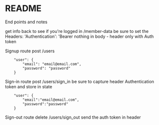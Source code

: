# README

End points and notes

get info back to see if you're logged in
/member-data
be sure to set the Headers: 'Authentication': 'Bearer <auth key from header on sign-in or sign-up>
nothing in body - header only with Auth token

Signup route
post /users 

```
    "user": {
        "email": "email@email.com",
        "password": "password"
    }
```

Sign-in route
post /users/sign_in
be sure to capture header Authentication token and store in state
```
    "user": {
        "email":"email@email.com",
        "password":"password"
    }
```

Sign-out route
delete /users/sign_out
send the auth token in header
